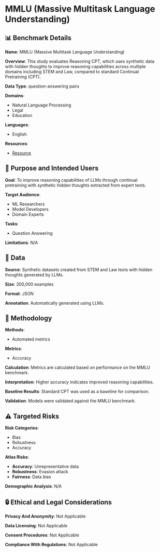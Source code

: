 # MMLU (Massive Multitask Language Understanding)

## 📊 Benchmark Details

**Name**: MMLU (Massive Multitask Language Understanding)

**Overview**: This study evaluates Reasoning CPT, which uses synthetic data with hidden thoughts to improve reasoning capabilities across multiple domains including STEM and Law, compared to standard Continual Pretraining (CPT).

**Data Type**: question-answering pairs

**Domains**:
- Natural Language Processing
- Legal
- Education

**Languages**:
- English

**Resources**:
- [Resource](https://arxiv.org/abs/2505.10182)

## 🎯 Purpose and Intended Users

**Goal**: To improve reasoning capabilities of LLMs through continual pretraining with synthetic hidden thoughts extracted from expert texts.

**Target Audience**:
- ML Researchers
- Model Developers
- Domain Experts

**Tasks**:
- Question Answering

**Limitations**: N/A

## 💾 Data

**Source**: Synthetic datasets created from STEM and Law texts with hidden thoughts generated by LLMs.

**Size**: 300,000 examples

**Format**: JSON

**Annotation**: Automatically generated using LLMs.

## 🔬 Methodology

**Methods**:
- Automated metrics

**Metrics**:
- Accuracy

**Calculation**: Metrics are calculated based on performance on the MMLU benchmark.

**Interpretation**: Higher accuracy indicates improved reasoning capabilities.

**Baseline Results**: Standard CPT was used as a baseline for comparison.

**Validation**: Models were validated against the MMLU benchmark.

## ⚠️ Targeted Risks

**Risk Categories**:
- Bias
- Robustness
- Accuracy

**Atlas Risks**:
- **Accuracy**: Unrepresentative data
- **Robustness**: Evasion attack
- **Fairness**: Data bias

**Demographic Analysis**: N/A

## 🔒 Ethical and Legal Considerations

**Privacy And Anonymity**: Not Applicable

**Data Licensing**: Not Applicable

**Consent Procedures**: Not Applicable

**Compliance With Regulations**: Not Applicable
